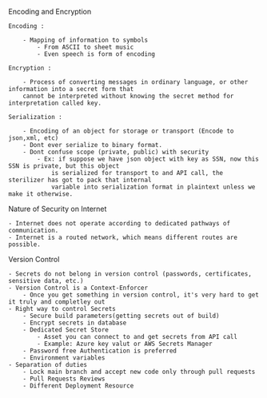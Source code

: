 Encoding and Encryption

    Encoding :

        - Mapping of information to symbols
            - From ASCII to sheet music
            - Even speech is form of encoding

    Encryption :

        - Process of converting messages in ordinary language, or other information into a secret form that
        cannot be interpreted without knowing the secret method for interpretation called key.

    Serialization :

        - Encoding of an object for storage or transport (Encode to json,xml, etc)
        - Dont ever serialize to binary format.
        - Dont confuse scope (private, public) with security
            - Ex: if suppose we have json object with key as SSN, now this SSN is private, but this object
                is serialized for transport to and API call, the sterilizer has got to pack that internal
                variable into serialization format in plaintext unless we make it otherwise.

Nature of Security on Internet

    - Internet does not operate according to dedicated pathways of communication.
    - Internet is a routed network, which means different routes are possible.

Version Control

    - Secrets do not belong in version control (passwords, certificates, sensitive data, etc.)
    - Version Control is a Context-Enforcer
        - Once you get something in version control, it's very hard to get it truly and completley out
    - Right way to control Secrets
        - Secure build parameters(getting secrets out of build)
        - Encrypt secrets in database
        - Dedicated Secret Store
            - Asset you can connect to and get secrets from API call
            - Example: Azure key valut or AWS Secrets Manager
        - Password free Authentication is preferred
        - Environment variables
    - Separation of duties
        - Lock main branch and accept new code only through pull requests
        - Pull Requests Reviews
        - Different Deployment Resource
